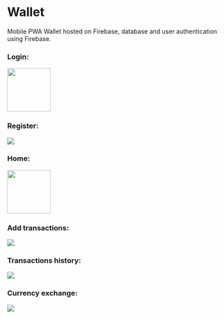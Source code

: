 # Wallet

Mobile PWA Wallet hosted on Firebase, database and user authentication using Firebase.

<h3>Login:</h3>
<img src="login.png" width=100px>

<h3>Register:</h3>
<img src="register.png">

<h3>Home:</h3>
<img src="home.png" width=100px>

<h3>Add transactions:</h3>
<img src="add.png">

<h3>Transactions history:</h3>
<img src="history.png">

<h3>Currency exchange:</h3>
<img src="change.png">
